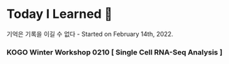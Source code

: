 # Today I Learned 📒
기억은 기록을 이길 수 없다 - Started on February 14th, 2022.

### KOGO Winter Workshop 0210 [ Single Cell RNA-Seq Analysis ]
